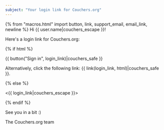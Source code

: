 ```yaml
---
subject: "Your login link for Couchers.org"
---
```


{% from "macros.html" import button, link, support_email, email_link, newline %}
Hi {{ user.name|couchers_escape }}!

Here's a login link for Couchers.org:

{% if html %}

{{ button("Sign in", login_link)|couchers_safe }}

Alternatively, click the following link: {{ link(login_link, html)|couchers_safe }}.

{% else %}

<{{ login_link|couchers_escape }}>

{% endif %}

See you in a bit :)

The Couchers.org team
